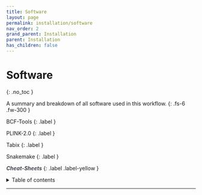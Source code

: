 ```yaml
---
title: Software
layout: page
permalink: installation/software
nav_order: 2
grand_parent: Installation
parent: Installation
has_children: false
---
```


# Software
{: .no_toc }

A summary and breakdown of all software used in this workflow.
{: .fs-6 .fw-300 }

BCF-Tools
{: .label }

PLINK-2.0
{: .label }

Tabix
{: .label }

Snakemake
{: .label }

<a href="{{ site.baseurl }}/cheat-sheets/quickstart" style="color: #44434d; text-decoration: none;"><strong><i>Cheat-Sheets</i></strong></a>
{: .label .label-yellow }

<details markdown="block">
  <summary>
    Table of contents
  </summary>
  {: .text-delta }
1. TOC
{:toc}
</details>

---